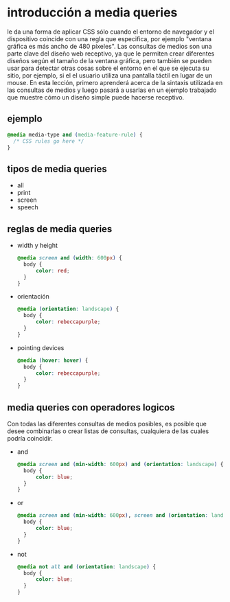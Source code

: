 # introducción a media queries

le da una forma de aplicar CSS sólo cuando el entorno de navegador y el dispositivo coincide con una regla que especifica, por ejemplo "ventana gráfica es más ancho de 480 píxeles". Las consultas de medios son una parte clave del diseño web receptivo, ya que le permiten crear diferentes diseños según el tamaño de la ventana gráfica, pero también se pueden usar para detectar otras cosas sobre el entorno en el que se ejecuta su sitio, por ejemplo, si el el usuario utiliza una pantalla táctil en lugar de un mouse. En esta lección, primero aprenderá acerca de la sintaxis utilizada en las consultas de medios y luego pasará a usarlas en un ejemplo trabajado que muestre cómo un diseño simple puede hacerse receptivo.

## ejemplo

``` css
@media media-type and (media-feature-rule) {
  /* CSS rules go here */
}
```

## tipos de media queries

- all
- print
- screen
- speech

## reglas de media queries

- width y height
  ``` css
  @media screen and (width: 600px) {
    body {
        color: red;
    }
  }
  ```
- orientación
  ``` css
  @media (orientation: landscape) {
    body {
        color: rebeccapurple;
    }
  }
  ```
- pointing devices
  ``` css
  @media (hover: hover) {
    body {
        color: rebeccapurple;
    }
  }
  ```
## media queries con operadores logicos

Con todas las diferentes consultas de medios posibles, es posible que desee combinarlas o crear listas de consultas, cualquiera de las cuales podría coincidir.

- and
  ``` css
  @media screen and (min-width: 600px) and (orientation: landscape) {
    body {
        color: blue;
    }
  }
  ```
- or
  ``` css
  @media screen and (min-width: 600px), screen and (orientation: landscape) {
    body {
        color: blue;
    }
  }
  ```
- not
  ``` css
  @media not all and (orientation: landscape) {
    body {
        color: blue;
    }
  }
  ```